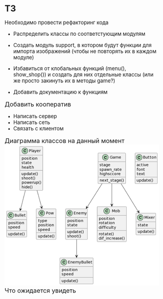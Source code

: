 # ТЗ

<big>Необходимо провести рефакторинг кода

- Распределить классы по соответстующим модулям
- Создать модуль support, в котором будут функции для импорта изображений
  (чтобы не повторять их в каждом модуле)

- Избавиться от клобальных функций (menu(), show_shop()) и создать для них
  отдельные классы (или же просто закинуть их в методы game?)
- Добавить документацию к функциям<br>

<big>Добавить кооператив</big>

- Написать сервер
- Написать сеть
- Связать с клиентом



<big>Диаграмма классов на данный момент </big>
![img.png](img.png)
<big>Что ожидается увидеть</big>